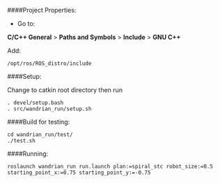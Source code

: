####Project Properties:

- Go to: 

__C/C++ General__ > __Paths and Symbols__ > __Include__ > __GNU C++__

 Add:

 `/opt/ros/ROS_distro/include`
 
####Setup:

Change to catkin root directory then run

	. devel/setup.bash
	. src/wandrian_run/setup.sh

####Build for testing:

	cd wandrian_run/test/
	./test.sh
	
####Running:

`roslaunch wandrian_run run.launch plan:=spiral_stc robot_size:=0.5 starting_point_x:=0.75 starting_point_y:=-0.75`
